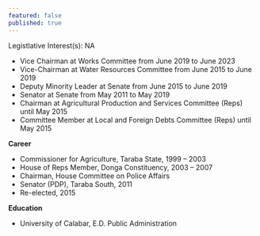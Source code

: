 ```yaml
---
featured: false
published: true
---
```

Legistlative Interest(s): NA

* Vice Chairman at Works Committee from June 2019 to June 2023
* Vice-Chairman at Water Resources Committee from June 2015 to June 2019
* Deputy Minority Leader at Senate from June 2015 to June 2019
* Senator at Senate from May 2011 to May 2019
* Chairman at Agricultural Production and Services Committee (Reps) until May 2015
* Committee Member at Local and Foreign Debts Committee (Reps) until May 2015

**Career**

* Commissioner for Agriculture, Taraba State, 1999 – 2003
* House of Reps Member, Donga Constituency, 2003 – 2007
* Chairman, House Committee on Police Affairs
* Senator (PDP), Taraba South, 2011
* Re-elected, 2015

**Education**

* University of Calabar, E.D. Public Administration
